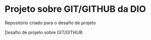 # Projeto sobre GIT/GITHUB da DIO

Repositório criado para o desafio de projeto 

Desafio de projeto sobre GIT/GITHUB
